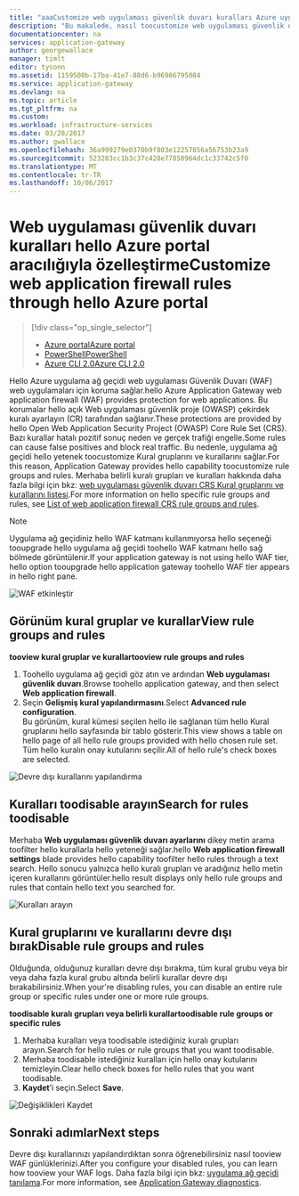 ```yaml
---
title: "aaaCustomize web uygulaması güvenlik duvarı kuralları Azure uygulama ağ geçidi - Azure portalı | Microsoft Docs"
description: "Bu makalede, nasıl toocustomize web uygulaması güvenlik duvarı uygulama ağ geçidi'nde hello Azure portal ile kurallar hakkında bilgi sağlar."
documentationcenter: na
services: application-gateway
author: georgewallace
manager: timlt
editor: tysonn
ms.assetid: 1159500b-17ba-41e7-88d6-b96986795084
ms.service: application-gateway
ms.devlang: na
ms.topic: article
ms.tgt_pltfrm: na
ms.custom: 
ms.workload: infrastructure-services
ms.date: 03/28/2017
ms.author: gwallace
ms.openlocfilehash: 36a999279e0370b9f803e12257856a56753b23a9
ms.sourcegitcommit: 523283cc1b3c37c428e77850964dc1c33742c5f0
ms.translationtype: MT
ms.contentlocale: tr-TR
ms.lasthandoff: 10/06/2017
---
```

# <a name="customize-web-application-firewall-rules-through-hello-azure-portal"></a><span data-ttu-id="da201-103">Web uygulaması güvenlik duvarı kuralları hello Azure portal aracılığıyla özelleştirme</span><span class="sxs-lookup"><span data-stu-id="da201-103">Customize web application firewall rules through hello Azure portal</span></span>

> [!div class="op_single_selector"]
> * [<span data-ttu-id="da201-104">Azure portal</span><span class="sxs-lookup"><span data-stu-id="da201-104">Azure portal</span></span>](application-gateway-customize-waf-rules-portal.md)
> * [<span data-ttu-id="da201-105">PowerShell</span><span class="sxs-lookup"><span data-stu-id="da201-105">PowerShell</span></span>](application-gateway-customize-waf-rules-powershell.md)
> * [<span data-ttu-id="da201-106">Azure CLI 2.0</span><span class="sxs-lookup"><span data-stu-id="da201-106">Azure CLI 2.0</span></span>](application-gateway-customize-waf-rules-cli.md)

<span data-ttu-id="da201-107">Hello Azure uygulama ağ geçidi web uygulaması Güvenlik Duvarı (WAF) web uygulamaları için koruma sağlar.</span><span class="sxs-lookup"><span data-stu-id="da201-107">hello Azure Application Gateway web application firewall (WAF) provides protection for web applications.</span></span> <span data-ttu-id="da201-108">Bu korumalar hello açık Web uygulaması güvenlik proje (OWASP) çekirdek kuralı ayarlayın (CR) tarafından sağlanır.</span><span class="sxs-lookup"><span data-stu-id="da201-108">These protections are provided by hello Open Web Application Security Project (OWASP) Core Rule Set (CRS).</span></span> <span data-ttu-id="da201-109">Bazı kurallar hatalı pozitif sonuç neden ve gerçek trafiği engelle.</span><span class="sxs-lookup"><span data-stu-id="da201-109">Some rules can cause false positives and block real traffic.</span></span> <span data-ttu-id="da201-110">Bu nedenle, uygulama ağ geçidi hello yetenek toocustomize Kural gruplarını ve kurallarını sağlar.</span><span class="sxs-lookup"><span data-stu-id="da201-110">For this reason, Application Gateway provides hello capability toocustomize rule groups and rules.</span></span> <span data-ttu-id="da201-111">Merhaba belirli kuralı grupları ve kuralları hakkında daha fazla bilgi için bkz: [web uygulaması güvenlik duvarı CRS Kural gruplarını ve kurallarını listesi](application-gateway-crs-rulegroups-rules.md).</span><span class="sxs-lookup"><span data-stu-id="da201-111">For more information on hello specific rule groups and rules, see [List of web application firewall CRS rule groups and rules](application-gateway-crs-rulegroups-rules.md).</span></span>

>[!NOTE]
> <span data-ttu-id="da201-112">Uygulama ağ geçidiniz hello WAF katmanı kullanmıyorsa hello seçeneği tooupgrade hello uygulama ağ geçidi toohello WAF katmanı hello sağ bölmede görüntülenir.</span><span class="sxs-lookup"><span data-stu-id="da201-112">If your application gateway is not using hello WAF tier, hello option tooupgrade hello application gateway toohello WAF tier appears in hello right pane.</span></span> 

![WAF etkinleştir][fig1]

## <a name="view-rule-groups-and-rules"></a><span data-ttu-id="da201-114">Görünüm kural gruplar ve kurallar</span><span class="sxs-lookup"><span data-stu-id="da201-114">View rule groups and rules</span></span>

<span data-ttu-id="da201-115">**tooview kural gruplar ve kurallar**</span><span class="sxs-lookup"><span data-stu-id="da201-115">**tooview rule groups and rules**</span></span>
   1. <span data-ttu-id="da201-116">Toohello uygulama ağ geçidi göz atın ve ardından **Web uygulaması güvenlik duvarı**.</span><span class="sxs-lookup"><span data-stu-id="da201-116">Browse toohello application gateway, and then select **Web application firewall**.</span></span>  
   2. <span data-ttu-id="da201-117">Seçin **Gelişmiş kural yapılandırmasını**.</span><span class="sxs-lookup"><span data-stu-id="da201-117">Select **Advanced rule configuration**.</span></span>  
   <span data-ttu-id="da201-118">Bu görünüm, kural kümesi seçilen hello ile sağlanan tüm hello Kural gruplarını hello sayfasında bir tablo gösterir.</span><span class="sxs-lookup"><span data-stu-id="da201-118">This view shows a table on hello page of all hello rule groups provided with hello chosen rule set.</span></span> <span data-ttu-id="da201-119">Tüm hello kuralın onay kutularını seçilir.</span><span class="sxs-lookup"><span data-stu-id="da201-119">All of hello rule's check boxes are selected.</span></span>

![Devre dışı kurallarını yapılandırma][1]

## <a name="search-for-rules-toodisable"></a><span data-ttu-id="da201-121">Kuralları toodisable arayın</span><span class="sxs-lookup"><span data-stu-id="da201-121">Search for rules toodisable</span></span>

<span data-ttu-id="da201-122">Merhaba **Web uygulaması güvenlik duvarı ayarlarını** dikey metin arama toofilter hello kurallarla hello yeteneği sağlar.</span><span class="sxs-lookup"><span data-stu-id="da201-122">hello **Web application firewall settings** blade provides hello capability toofilter hello rules through a text search.</span></span> <span data-ttu-id="da201-123">Hello sonucu yalnızca hello kuralı grupları ve aradığınız hello metin içeren kurallarını görüntüler.</span><span class="sxs-lookup"><span data-stu-id="da201-123">hello result displays only hello rule groups and rules that contain hello text you searched for.</span></span>

![Kuralları arayın][2]

## <a name="disable-rule-groups-and-rules"></a><span data-ttu-id="da201-125">Kural gruplarını ve kurallarını devre dışı bırak</span><span class="sxs-lookup"><span data-stu-id="da201-125">Disable rule groups and rules</span></span>

<span data-ttu-id="da201-126">Olduğunda, olduğunuz kuralları devre dışı bırakma, tüm kural grubu veya bir veya daha fazla kural grubu altında belirli kurallar devre dışı bırakabilirsiniz.</span><span class="sxs-lookup"><span data-stu-id="da201-126">When your're disabling rules, you can disable an entire rule group or specific rules under one or more rule groups.</span></span> 

<span data-ttu-id="da201-127">**toodisable kuralı grupları veya belirli kurallar**</span><span class="sxs-lookup"><span data-stu-id="da201-127">**toodisable rule groups or specific rules**</span></span>

   1. <span data-ttu-id="da201-128">Merhaba kuralları veya toodisable istediğiniz kuralı grupları arayın.</span><span class="sxs-lookup"><span data-stu-id="da201-128">Search for hello rules or rule groups that you want toodisable.</span></span>
   2. <span data-ttu-id="da201-129">Merhaba toodisable istediğiniz kuralları için hello onay kutularını temizleyin.</span><span class="sxs-lookup"><span data-stu-id="da201-129">Clear hello check boxes for hello rules that you want toodisable.</span></span> 
   2. <span data-ttu-id="da201-130">**Kaydet**’i seçin.</span><span class="sxs-lookup"><span data-stu-id="da201-130">Select **Save**.</span></span> 

![Değişiklikleri Kaydet][3]

## <a name="next-steps"></a><span data-ttu-id="da201-132">Sonraki adımlar</span><span class="sxs-lookup"><span data-stu-id="da201-132">Next steps</span></span>

<span data-ttu-id="da201-133">Devre dışı kurallarınızı yapılandırdıktan sonra öğrenebilirsiniz nasıl tooview WAF günlüklerinizi.</span><span class="sxs-lookup"><span data-stu-id="da201-133">After you configure your disabled rules, you can learn how tooview your WAF logs.</span></span> <span data-ttu-id="da201-134">Daha fazla bilgi için bkz: [uygulama ağ geçidi tanılama](application-gateway-diagnostics.md#diagnostic-logging).</span><span class="sxs-lookup"><span data-stu-id="da201-134">For more information, see [Application Gateway diagnostics](application-gateway-diagnostics.md#diagnostic-logging).</span></span>

[fig1]: ./media/application-gateway-customize-waf-rules-portal/1.png
[1]: ./media/application-gateway-customize-waf-rules-portal/figure1.png
[2]: ./media/application-gateway-customize-waf-rules-portal/figure2.png
[3]: ./media/application-gateway-customize-waf-rules-portal/figure3.png
